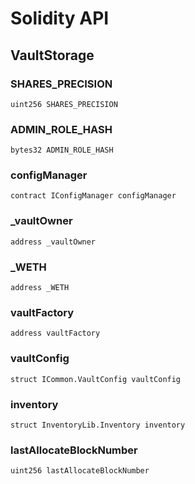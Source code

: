 # Solidity API

## VaultStorage

### SHARES_PRECISION

```solidity
uint256 SHARES_PRECISION
```

### ADMIN_ROLE_HASH

```solidity
bytes32 ADMIN_ROLE_HASH
```

### configManager

```solidity
contract IConfigManager configManager
```

### _vaultOwner

```solidity
address _vaultOwner
```

### _WETH

```solidity
address _WETH
```

### vaultFactory

```solidity
address vaultFactory
```

### vaultConfig

```solidity
struct ICommon.VaultConfig vaultConfig
```

### inventory

```solidity
struct InventoryLib.Inventory inventory
```

### lastAllocateBlockNumber

```solidity
uint256 lastAllocateBlockNumber
```

